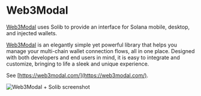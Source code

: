 # Web3Modal

[Web3Modal](https://web3modal.com/) uses Solib to provide an interface for Solana mobile, desktop, and injected wallets.

[Web3Modal](https://web3modal.com/) is an elegantly simple yet powerful library that helps you manage your multi-chain wallet connection flows, all in one place. Designed with both developers and end users in mind, it is easy to integrate and customize, bringing to life a sleek and unique experience.

See [https://web3modal.com/](https://web3modal.com/).

![Web3Modal + Solib screenshot](/img/web3modal.png)
